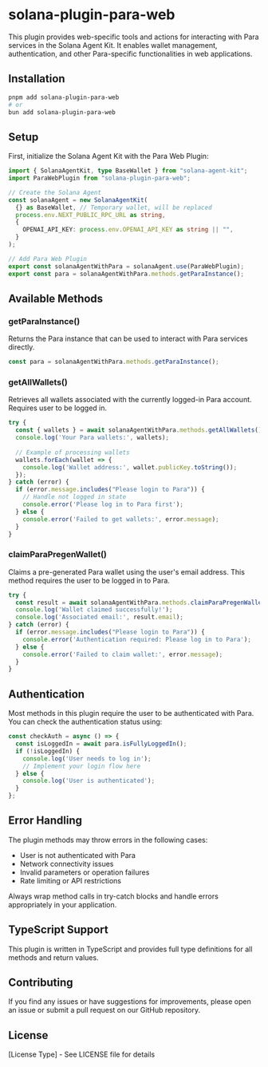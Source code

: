# solana-plugin-para-web

This plugin provides web-specific tools and actions for interacting with Para services in the Solana Agent Kit. It enables wallet management, authentication, and other Para-specific functionalities in web applications.

## Installation

```bash
pnpm add solana-plugin-para-web
# or
bun add solana-plugin-para-web
```

## Setup

First, initialize the Solana Agent Kit with the Para Web Plugin:

```typescript
import { SolanaAgentKit, type BaseWallet } from "solana-agent-kit";
import ParaWebPlugin from "solana-plugin-para-web";

// Create the Solana Agent
const solanaAgent = new SolanaAgentKit(
  {} as BaseWallet, // Temporary wallet, will be replaced
  process.env.NEXT_PUBLIC_RPC_URL as string,
  {
    OPENAI_API_KEY: process.env.OPENAI_API_KEY as string || "",
  }
);

// Add Para Web Plugin
export const solanaAgentWithPara = solanaAgent.use(ParaWebPlugin);
export const para = solanaAgentWithPara.methods.getParaInstance();
```

## Available Methods

### getParaInstance()
Returns the Para instance that can be used to interact with Para services directly.

```typescript
const para = solanaAgentWithPara.methods.getParaInstance();
```

### getAllWallets()
Retrieves all wallets associated with the currently logged-in Para account. Requires user to be logged in.

```typescript
try {
  const { wallets } = await solanaAgentWithPara.methods.getAllWallets();
  console.log('Your Para wallets:', wallets);
  
  // Example of processing wallets
  wallets.forEach(wallet => {
    console.log('Wallet address:', wallet.publicKey.toString());
  });
} catch (error) {
  if (error.message.includes("Please login to Para")) {
    // Handle not logged in state
    console.error('Please log in to Para first');
  } else {
    console.error('Failed to get wallets:', error.message);
  }
}
```

### claimParaPregenWallet()
Claims a pre-generated Para wallet using the user's email address. This method requires the user to be logged in to Para.

```typescript
try {
  const result = await solanaAgentWithPara.methods.claimParaPregenWallet();
  console.log('Wallet claimed successfully!');
  console.log('Associated email:', result.email);
} catch (error) {
  if (error.message.includes("Please login to Para")) {
    console.error('Authentication required: Please log in to Para');
  } else {
    console.error('Failed to claim wallet:', error.message);
  }
}
```

## Authentication

Most methods in this plugin require the user to be authenticated with Para. You can check the authentication status using:

```typescript
const checkAuth = async () => {
  const isLoggedIn = await para.isFullyLoggedIn();
  if (!isLoggedIn) {
    console.log('User needs to log in');
    // Implement your login flow here
  } else {
    console.log('User is authenticated');
  }
};
```

## Error Handling

The plugin methods may throw errors in the following cases:
- User is not authenticated with Para
- Network connectivity issues
- Invalid parameters or operation failures
- Rate limiting or API restrictions

Always wrap method calls in try-catch blocks and handle errors appropriately in your application.

## TypeScript Support

This plugin is written in TypeScript and provides full type definitions for all methods and return values.

## Contributing

If you find any issues or have suggestions for improvements, please open an issue or submit a pull request on our GitHub repository.

## License

[License Type] - See LICENSE file for details
